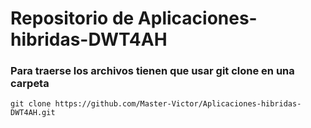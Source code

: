 # Repositorio de Aplicaciones-hibridas-DWT4AH

### Para traerse los archivos tienen que usar git clone en una carpeta

    git clone https://github.com/Master-Victor/Aplicaciones-hibridas-DWT4AH.git 